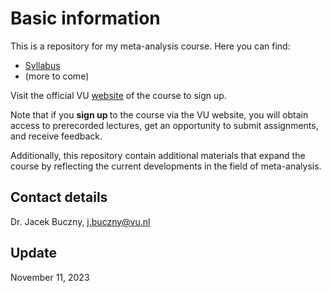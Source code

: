 # Basic information

This is a repository for my meta-analysis course. Here you can find:
- [Syllabus](https://github.com/jbuczny/meta-analysis_know_how_and_beyond/blob/main/syllabus.md)
- (more to come)

Visit the official VU [website](https://vu.nl/en/education/professionals/courses-programmes/meta-analysis-know-how-and-beyond) of the course to sign up.

Note that if you <b> sign up </b> to the course via the VU website, you will obtain access to prerecorded lectures, get an opportunity to submit assignments, and receive feedback.

Additionally, this repository contain additional materials that expand the course by reflecting the current developments in the field of meta-analysis.

## Contact details
Dr. Jacek Buczny, j.buczny@vu.nl

## Update
November 11, 2023
